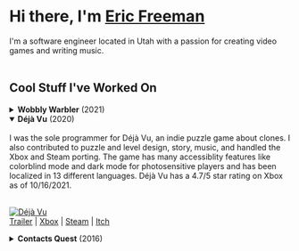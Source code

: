 # Hi there, I'm [Eric Freeman](http://eric.bz/)

I'm a software engineer located in Utah with a passion for creating video games and writing music.
<br /><br />
## Cool Stuff I've Worked On

<details>
  <summary><b>Wobbly Warbler</b> (2021)</summary>
<br>
  
A 2D fighting game made for Ludum Dare 49 in under three days. Wobbly Warbler features dynamic AI that gets more intelligent as you play the game, a deep combat system including multuiple attack speeds, interrupting enemy attacks, dodges, and full contorller support in game.

[![Wobbly Warbler](https://img.itch.zone/aW1hZ2UvMTIyMzQ0OS83MTM0MTI0LnBuZw==/original/YxjKyJ.png)]()
<br />
[Trailer](https://www.youtube.com/watch?v=ML0ooIVgB94) | [Itch](https://ericfreeman.itch.io/wobbly-warbler)

</details>

<details open>
  <summary><b>Déjà Vu</b> (2020)</summary>
<br>
I was the sole programmer for Déjà Vu, an indie puzzle game about clones.  I also contributed to puzzle and level design, story, music, and handled the Xbox and Steam porting. The game has many accessiblity features like colorblind mode and dark mode for photosensitive players and has been localized in 13 different languages. Déjà Vu has a 4.7/5 star rating on Xbox as of 10/16/2021.
<br /><br />
  
[![Déjà Vu](https://steamcdn-a.akamaihd.net/steam/apps/843710/extras/clone_mechanic_2.gif)]()
<br />
[Trailer](https://www.youtube.com/watch?v=77evGtcUDIk) | [Xbox](https://www.microsoft.com/en-us/p/deja-vu/9p4xcv70lftp?) | [Steam](https://store.steampowered.com/app/843710/Dj_Vu/) | [Itch](https://ericfreeman.itch.io/deja-vu)

</details>

<details>
  <summary><b>Contacts Quest</b> (2016)</summary>
<br>
  
An FPS made in Unity3D for a 24 hour hackathon at work.  I used my [existing retro FPS project](https://github.com/EricFreeman/DungeonGame) as the base.  Contacts Quest was a 1-800 Contacts themed FPS in the vein of classic company branded shooters like Chex Quest.  You use bottles of contact solution to shoot at enemies with irritated eyes to calm them down.

[![Contacts Quest](https://img.itch.zone/aW1hZ2UvOTExMDgxLzUxNDk5NjMucG5n/original/WkoOSM.png)]()
<br />
[Trailer](https://www.youtube.com/watch?v=cBMMWZJqGdQ) | [Itch](https://ericfreeman.itch.io/contacts-quest) 

</details>

